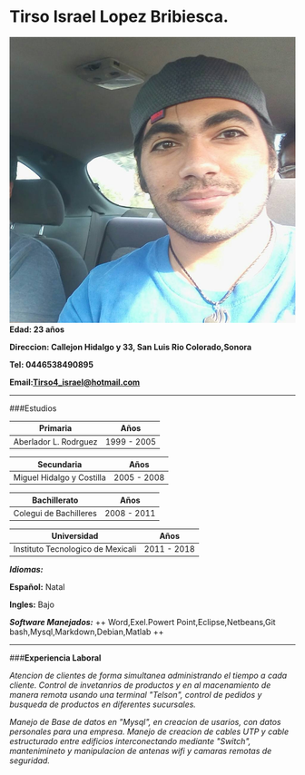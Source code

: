 # Tirso Israel Lopez Bribiesca. 

![](https://github.com/Tirso4/Curriculum-Vitae/blob/master/Foto.jpg)
**Edad: 23 años**

**Direccion: Callejon Hidalgo y 33, San Luis Rio Colorado,Sonora**

**Tel: 0446538490895**

**Email:Tirso4_israel@hotmail.com**


***
###Estudios

| Primaria| Años |
|--------|--------|
|  Aberlador L. Rodrguez  |  1999 - 2005      |

| Secundaria | Años|
|--------|--------|
| Miguel Hidalgo y Costilla   | 2005 - 2008       |

| Bachillerato | Años |
|--------|--------|
|     Colegui de Bachilleres   | 2008 - 2011       |

| Universidad| Años |
|--------|--------|
|   Instituto Tecnologico de Mexicali   |   2011 - 2018     |


***Idiomas:***

**Español:** Natal

**Ingles:** Bajo

***Software Manejados:***
++ Word,Exel.Powert Point,Eclipse,Netbeans,Git bash,Mysql,Markdown,Debian,Matlab ++


***

###**Experiencia Laboral**

*Atencion de clientes de forma simultanea administrando el tiempo a cada cliente. Control de invetanrios de productos y en al macenamiento de manera remota usando una terminal "Telson", control de pedidos y busqueda de productos en diferentes sucursales.*

*Manejo de Base de datos en "Mysql", en creacion de usarios, con datos personales para una empresa. Manejo de creacion de cables UTP y cable estructurado entre edificios interconectando mediante "Switch", mantenimineto y manipulacion de antenas wifi y camaras remotas de seguridad.*







